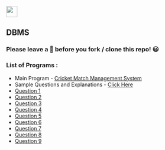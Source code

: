 <img src="https://img.shields.io/github/repo-size/DeepthiTabithaBennet/DBMS?color=blue&style=for-the-badge" height="30">

## DBMS

### Please leave a 🌟 before you fork / clone this repo! 😃

### List of Programs :
* Main Program - [Cricket Match Management System](https://github.com/DeepthiTabithaBennet/DBMS/blob/main/CricketMatches.txt)
* Sample Questions and Explanations - [Click Here](https://drive.google.com/file/d/1FxbvwRoYwSnIvM3VqUhyltkzC0rm0Zjc/view?usp=drivesdk)
* [Question 1](https://github.com/DeepthiTabithaBennet/DBMS/blob/main/Question_1.txt)
* [Question 2](https://github.com/DeepthiTabithaBennet/DBMS/blob/main/Question_2.txt)
* [Question 3](https://github.com/DeepthiTabithaBennet/DBMS/blob/main/Question_3.txt)
* [Question 4](https://github.com/DeepthiTabithaBennet/DBMS/blob/main/Question_4.txt)
* [Question 5](https://github.com/DeepthiTabithaBennet/DBMS/blob/main/Question_5.txt)
* [Question 6](https://github.com/DeepthiTabithaBennet/DBMS/blob/main/Question_6.txt)
* [Question 7](https://github.com/DeepthiTabithaBennet/DBMS/blob/main/Question_7.txt)
* [Question 8](https://github.com/DeepthiTabithaBennet/DBMS/blob/main/Question_8.txt)
* [Question 9](https://github.com/DeepthiTabithaBennet/DBMS/blob/main/Question_9.txt)
